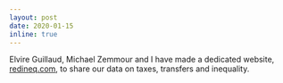 ```yaml
---
layout: post
date: 2020-01-15
inline: true
---
```


Elvire Guillaud, Michael Zemmour and I have made a dedicated website, [redineq.com](https://www.redineq.com/), to share our data on taxes, transfers and inequality.
